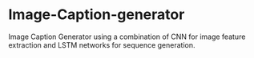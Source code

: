 # Image-Caption-generator
Image Caption Generator using a combination of CNN for image feature extraction and LSTM networks for sequence generation.
